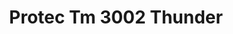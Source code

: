---
title: Protec Tm 3002 Thunder
designer: To Market
image_primary: img/AT%20ProTEC%20TM3002%20Thunder.jpg
href: https://www.tomkt.com/protec-swatches
description: "STRAIGHT%20EDGE%20TILE%3A%2038%22%20x%2038%22"
tags: 
  - to-market
  - rubber-flooring-protec
category: rubber-flooring-protec
subtitle: 
manufacturer: ToMarket
slug: /manufacturers/to-market/rubber-flooring-protec/to-market-protec-tm-3002-thunder
---